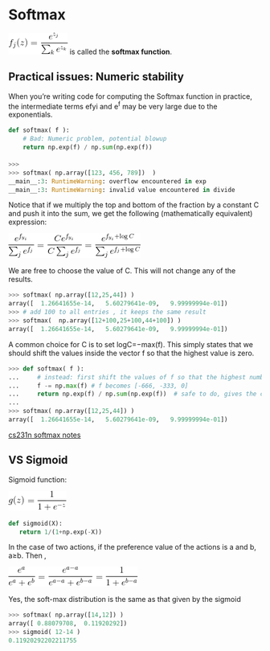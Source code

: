

# Softmax

![](../imgs/softmax3.gif)  is called the **softmax function**.


## Practical issues: Numeric stability

When you’re writing code for computing the Softmax function in practice, the intermediate terms efyi and e<sup>f</sup>  may be very large due to the exponentials.

```python
def softmax( f ):
    # Bad: Numeric problem, potential blowup
    return np.exp(f) / np.sum(np.exp(f))
    
>>>
>>> softmax( np.array([123, 456, 789])  )
__main__:3: RuntimeWarning: overflow encountered in exp
__main__:3: RuntimeWarning: invalid value encountered in divide
```

Notice that if we multiply the top and bottom of the fraction by a constant C and push it into the sum, we get the following (mathematically equivalent) expression:

![](../imgs/softmax4.gif) 

We are free to choose the value of C. This will not change any of the results.  

```python
>>> softmax( np.array([12,25,44]) )
array([  1.26641655e-14,   5.60279641e-09,   9.99999994e-01])
>>> # add 100 to all entries , it keeps the same result
>>> softmax(  np.array([12+100,25+100,44+100]) )
array([  1.26641655e-14,   5.60279641e-09,   9.99999994e-01])
```

A common choice for C is to set logC=−max(f). This simply states that we should shift the values inside the vector f so that the highest value is zero.


```python
>>> def softmax( f ):
...     # instead: first shift the values of f so that the highest number is 0:
...     f -= np.max(f) # f becomes [-666, -333, 0]
...     return np.exp(f) / np.sum(np.exp(f))  # safe to do, gives the correct answer
... 
>>> softmax( np.array([12,25,44]) )
array([  1.26641655e-14,   5.60279641e-09,   9.99999994e-01])
```


[cs231n softmax notes](http://cs231n.github.io/linear-classify/#softmax)


## VS Sigmoid 

Sigmoid function:

![](../imgs/sigmoid.gif)


```python
def sigmoid(X):
   return 1/(1+np.exp(-X))
```

In the case of two actions, if the preference value of the actions is a and b,  a≥b.  Then ,

![](../imgs/softmax-sigmoid.gif)

Yes, the soft-max distribution is the same as that given by the sigmoid

```python
>>> softmax( np.array([14,12]) )
array([ 0.88079708,  0.11920292])
>>> sigmoid( 12-14 )
0.11920292202211755
```



